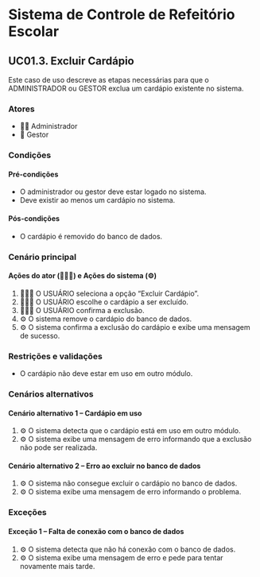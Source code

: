 # Sistema de Controle de Refeitório Escolar

## UC01.3. Excluir Cardápio

Este caso de uso descreve as etapas necessárias para que o ADMINISTRADOR ou GESTOR exclua um cardápio existente no sistema.

### Atores
- 👨‍💼 Administrador
- 💼 Gestor

### Condições
#### Pré-condições
- O administrador ou gestor deve estar logado no sistema.
- Deve existir ao menos um cardápio no sistema.

#### Pós-condições
- O cardápio é removido do banco de dados.

### Cenário principal
#### Ações do ator (👨‍💼💼) e Ações do sistema (⚙️)
1. 👨‍💼💼 O USUÁRIO seleciona a opção “Excluir Cardápio”.
2. 👨‍💼💼 O USUÁRIO escolhe o cardápio a ser excluído.
3. 👨‍💼💼 O USUÁRIO confirma a exclusão.
4. ⚙️ O sistema remove o cardápio do banco de dados.
5. ⚙️ O sistema confirma a exclusão do cardápio e exibe uma mensagem de sucesso.

### Restrições e validações
- O cardápio não deve estar em uso em outro módulo.

### Cenários alternativos
#### Cenário alternativo 1 – Cardápio em uso
1. ⚙️ O sistema detecta que o cardápio está em uso em outro módulo.
2. ⚙️ O sistema exibe uma mensagem de erro informando que a exclusão não pode ser realizada.

#### Cenário alternativo 2 – Erro ao excluir no banco de dados
1. ⚙️ O sistema não consegue excluir o cardápio no banco de dados.
2. ⚙️ O sistema exibe uma mensagem de erro informando o problema.

### Exceções
#### Exceção 1 – Falta de conexão com o banco de dados
1. ⚙️ O sistema detecta que não há conexão com o banco de dados.
2. ⚙️ O sistema exibe uma mensagem de erro e pede para tentar novamente mais tarde.
